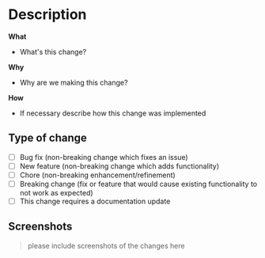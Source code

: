 # Description

**What**

-   What's this change?

**Why**

-   Why are we making this change?

**How**

-   If necessary describe how this change was implemented

## Type of change

-   [ ] Bug fix (non-breaking change which fixes an issue)
-   [ ] New feature (non-breaking change which adds functionality)
-   [ ] Chore (non-breaking enhancement/refinement)
-   [ ] Breaking change (fix or feature that would cause existing functionality to not work as expected)
-   [ ] This change requires a documentation update

## Screenshots

> please include screenshots of the changes here
